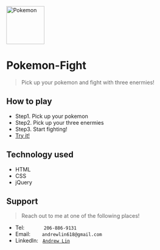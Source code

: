 <img src="https://upload.wikimedia.org/wikipedia/commons/thumb/9/98/International_Pok%C3%A9mon_logo.svg/1200px-International_Pok%C3%A9mon_logo.svg.png" height=100px alt="Pokemon"></img>

# Pokemon-Fight
> Pick up your pokemon and fight with three enermies!


## How to play
- Step1. Pick up your pokemon 
- Step2. Pick up your three enermies
- Step3. Start fighting!
- <a href="https://andrewlin618.github.io/Pokemon-Fight/" target="_blank">Try it!</a>

## Technology used
- HTML
- CSS
- jQuery


## Support

> Reach out to me at one of the following places!

- Tel:      &nbsp; &nbsp; &nbsp; &nbsp; &nbsp; &nbsp; `206-886-9131`
- Email:    &ensp; &nbsp; &nbsp; `andrewlin618@gmail.com`
- LinkedIn: &nbsp; <a href="https://www.linkedin.com/in/andrew-lin-337592112/" target="_blank">`Andrew Lin`</a>

